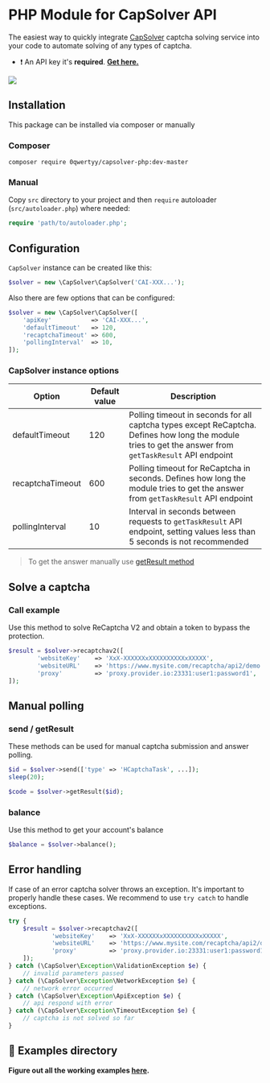 # PHP Module for CapSolver API
The easiest way to quickly integrate [CapSolver] captcha solving service into your code to automate solving of any types of captcha.
- ❗ An API key it's **required**. [**Get here.**](https://dashboard.capsolver.com/passport/register?inviteCode=CHhA_5os)

[![](https://img.shields.io/badge/documentation-docs.capsolver.com-blue)](https://docs.capsolver.com/guide/getting-started.html)
## Installation
This package can be installed via composer or manually

### Composer
```
composer require 0qwertyy/capsolver-php:dev-master
```

### Manual
Copy `src` directory to your project and then `require` autoloader (`src/autoloader.php`) where needed:
```php
require 'path/to/autoloader.php';
```

## Configuration
`CapSolver` instance can be created like this:

```php
$solver = new \CapSolver\CapSolver('CAI-XXX...');
```
Also there are few options that can be configured:

```php
$solver = new \CapSolver\CapSolver([
    'apiKey'           => 'CAI-XXX...',
    'defaultTimeout'   => 120,
    'recaptchaTimeout' => 600,
    'pollingInterval'  => 10,
]);
```

### CapSolver instance options

|Option|Default value|Description|
|---|---|---|
|defaultTimeout|120|Polling timeout in seconds for all captcha types except ReCaptcha. Defines how long the module tries to get the answer from `getTaskResult` API endpoint|
|recaptchaTimeout|600|Polling timeout for ReCaptcha in seconds. Defines how long the module tries to get the answer from `getTaskResult` API endpoint|
|pollingInterval|10|Interval in seconds between requests to `getTaskResult` API endpoint, setting values less than 5 seconds is not recommended|

> To get the answer manually use [getResult method](#send--getresult)

## Solve a captcha

### Call example
Use this method to solve ReCaptcha V2 and obtain a token to bypass the protection.
```php
$result = $solver->recaptchav2([
        'websiteKey'    => 'XxX-XXXXXXxXXXXXXXXXXxXXXXX',                   // grab it from target site
        'websiteURL'    => 'https://www.mysite.com/recaptcha/api2/demo',    // grab it from target site
        'proxy'         => 'proxy.provider.io:23331:user1:password1',       // proxy string format
]);
```

## Manual polling

### send / getResult
These methods can be used for manual captcha submission and answer polling.
```php
$id = $solver->send(['type' => 'HCaptchaTask', ...]);
sleep(20);

$code = $solver->getResult($id);
```
### balance
Use this method to get your account's balance
```php
$balance = $solver->balance();
```

## Error handling
If case of an error captcha solver throws an exception. It's important to properly handle these cases. We recommend to use `try catch` to handle exceptions. 
```php
try {
    $result = $solver->recaptchav2([
            'websiteKey'    => 'XxX-XXXXXXxXXXXXXXXXXxXXXXX',                   // grab it from target site
            'websiteURL'    => 'https://www.mysite.com/recaptcha/api2/demo',    // grab it from target site
            'proxy'         => 'proxy.provider.io:23331:user1:password1',       // proxy string format
    ]);
} catch (\CapSolver\Exception\ValidationException $e) {
    // invalid parameters passed
} catch (\CapSolver\Exception\NetworkException $e) {
    // network error occurred
} catch (\CapSolver\Exception\ApiException $e) {
    // api respond with error
} catch (\CapSolver\Exception\TimeoutException $e) {
    // captcha is not solved so far
}
```

## 📁 Examples directory
**Figure out all the working examples [here](https://github.com/0qwertyy/capsolver-php/tree/main/examples).**

[CapSolver]: https://capsolver.com/
